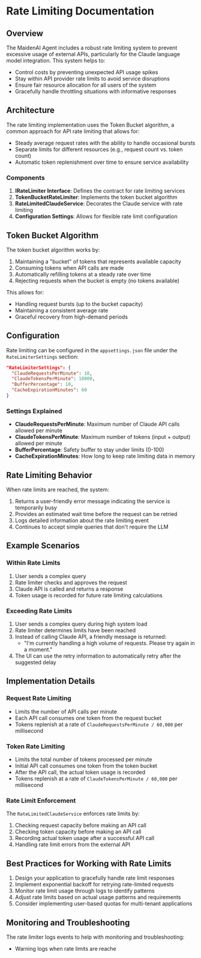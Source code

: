 # Rate Limiting Documentation

## Overview

The MaidenAI Agent includes a robust rate limiting system to prevent excessive usage of external APIs, particularly for the Claude language model integration. This system helps to:

- Control costs by preventing unexpected API usage spikes
- Stay within API provider rate limits to avoid service disruptions
- Ensure fair resource allocation for all users of the system
- Gracefully handle throttling situations with informative responses

## Architecture

The rate limiting implementation uses the Token Bucket algorithm, a common approach for API rate limiting that allows for:

- Steady average request rates with the ability to handle occasional bursts
- Separate limits for different resources (e.g., request count vs. token count)
- Automatic token replenishment over time to ensure service availability

### Components

1. **IRateLimiter Interface**: Defines the contract for rate limiting services
2. **TokenBucketRateLimiter**: Implements the token bucket algorithm
3. **RateLimitedClaudeService**: Decorates the Claude service with rate limiting
4. **Configuration Settings**: Allows for flexible rate limit configuration

## Token Bucket Algorithm

The token bucket algorithm works by:

1. Maintaining a "bucket" of tokens that represents available capacity
2. Consuming tokens when API calls are made
3. Automatically refilling tokens at a steady rate over time
4. Rejecting requests when the bucket is empty (no tokens available)

This allows for:
- Handling request bursts (up to the bucket capacity)
- Maintaining a consistent average rate 
- Graceful recovery from high-demand periods

## Configuration

Rate limiting can be configured in the `appsettings.json` file under the `RateLimiterSettings` section:

```json
"RateLimiterSettings": {
  "ClaudeRequestsPerMinute": 10,
  "ClaudeTokensPerMinute": 10000,
  "BufferPercentage": 10,
  "CacheExpirationMinutes": 60
}
```

### Settings Explained

- **ClaudeRequestsPerMinute**: Maximum number of Claude API calls allowed per minute
- **ClaudeTokensPerMinute**: Maximum number of tokens (input + output) allowed per minute
- **BufferPercentage**: Safety buffer to stay under limits (0-100)
- **CacheExpirationMinutes**: How long to keep rate limiting data in memory

## Rate Limiting Behavior

When rate limits are reached, the system:

1. Returns a user-friendly error message indicating the service is temporarily busy
2. Provides an estimated wait time before the request can be retried
3. Logs detailed information about the rate limiting event
4. Continues to accept simple queries that don't require the LLM

## Example Scenarios

### Within Rate Limits

1. User sends a complex query
2. Rate limiter checks and approves the request
3. Claude API is called and returns a response
4. Token usage is recorded for future rate limiting calculations

### Exceeding Rate Limits

1. User sends a complex query during high system load
2. Rate limiter determines limits have been reached
3. Instead of calling Claude API, a friendly message is returned:
   - "I'm currently handling a high volume of requests. Please try again in a moment."
4. The UI can use the retry information to automatically retry after the suggested delay

## Implementation Details

### Request Rate Limiting

- Limits the number of API calls per minute
- Each API call consumes one token from the request bucket
- Tokens replenish at a rate of `ClaudeRequestsPerMinute / 60,000` per millisecond

### Token Rate Limiting

- Limits the total number of tokens processed per minute
- Initial API call consumes one token from the token bucket
- After the API call, the actual token usage is recorded
- Tokens replenish at a rate of `ClaudeTokensPerMinute / 60,000` per millisecond

### Rate Limit Enforcement

The `RateLimitedClaudeService` enforces rate limits by:

1. Checking request capacity before making an API call
2. Checking token capacity before making an API call
3. Recording actual token usage after a successful API call
4. Handling rate limit errors from the external API

## Best Practices for Working with Rate Limits

1. Design your application to gracefully handle rate limit responses
2. Implement exponential backoff for retrying rate-limited requests
3. Monitor rate limit usage through logs to identify patterns
4. Adjust rate limits based on actual usage patterns and requirements
5. Consider implementing user-based quotas for multi-tenant applications

## Monitoring and Troubleshooting

The rate limiter logs events to help with monitoring and troubleshooting:

- Warning logs when rate limits are reache